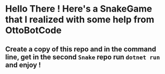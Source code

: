 # Hello There ! Here's a SnakeGame that I realized with some help from OttoBotCode

## Create a copy of this repo and in the command line, get in the second ``Snake`` repo run ``dotnet run`` and enjoy !
